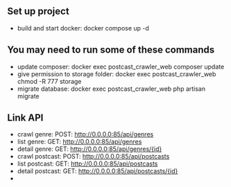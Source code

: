 ## Set up project
- build and start docker: docker compose up -d
## You may need to run some of these commands
- update composer: docker exec postcast_crawler_web composer update
- give permission to storage folder: docker exec postcast_crawler_web chmod -R 777 storage
- migrate database: docker exec postcast_crawler_web php artisan migrate
## Link API
- crawl genre: POST: http://0.0.0.0:85/api/genres
- list genre: GET: http://0.0.0.0:85/api/genres
- detail genre: GET: http://0.0.0.0:85/api/genres/{id}
- crawl postcast: POST: http://0.0.0.0:85/api/postcasts
- list postcast: GET: http://0.0.0.0:85/api/postcasts
- detail postcast: GET: http://0.0.0.0:85/api/postcasts/{id}
- 
